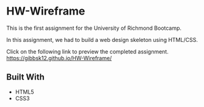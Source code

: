# HW-Wireframe

This is the first assignment for the University of Richmond Bootcamp. 

In this assignment, we had to build a web design skeleton using HTML/CSS.  

Click on the following link to preview the completed assignment.  
https://gibbsk12.github.io/HW-Wireframe/

## Built With

* HTML5
* CSS3
